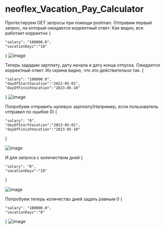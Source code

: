# neoflex_Vacation_Pay_Calculator

Протестируем GET запросы при помощи postman.
Отправим первый запрос, на который ожидается корректный ответ. Как видно, все работает корректно
{
    
    "salary": "100000.0",
    "vacationDays":"10"
}
![image](https://github.com/alinashch/neoflex_Vacation_Pay_Calculator/assets/83130878/5f308f63-6062-46d2-8490-cddede60ac9b)

 
Теперь зададим зарплату, дату начала и дату конца отпуска. Ожидается корректный ответ. Из скрина видно, что это действительно так. 
{
    
    "salary": "100000.0",
    "dayOfStartVacation":"2023-05-01",
    "dayOfFinishVacation":"2023-05-10" 
}
![image](https://github.com/alinashch/neoflex_Vacation_Pay_Calculator/assets/83130878/51adcff7-505d-4850-8a40-c84eb7da61a8)

 
Попробуем отправить нулевую зарплату(Например, если пользователь отправил по ошибке 0)
{
    
    "salary": "0",
    "dayOfStartVacation":"2023-05-01",
    "dayOfFinishVacation":"2023-05-10" 
}

 ![image](https://github.com/alinashch/neoflex_Vacation_Pay_Calculator/assets/83130878/2cecc079-7201-4b4d-9bf8-2bc15c72b665)

И для запроса с количеством дней
{
    
    "salary": "0",
    "vacationDays":"10"
}

![image](https://github.com/alinashch/neoflex_Vacation_Pay_Calculator/assets/83130878/533e0383-fffe-429e-8faf-73e9f46790c8)

 
Попробуем теперь количество дней задать равным 0
{
    
    "salary": "100000.0",
    "vacationDays":"0"
}
![image](https://github.com/alinashch/neoflex_Vacation_Pay_Calculator/assets/83130878/85f07b8d-0e00-4f3b-89df-2579ec9ae308)


 

